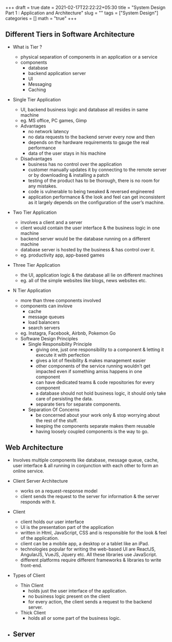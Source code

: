 +++
draft = true
date = 2021-02-17T22:22:22+05:30
title = "System Design Part 1 : Application and Architecture"
slug = ""
tags = ["System Design"]
categories = []
math = "true"
+++

## Different Tiers in Software Architecture

- What is Tier ?
    - physical separation of components in an application or a service
    - components
        - database
        - backend application server
        - UI
        - Messaging
        - Caching

- Single Tier Application
    - UI, backend business logic and database all resides in same machine
    - eg. MS office, PC games, Gimp
    - Advantages
        - no network latency
        - no data requests to the backend server every now and then
        - depends on the hardware requirements to gauge the real performance
        - data of the user stays in his machine
    - Disadvantages
        - business has no control over the application
        - customer manually updates it by connecting to the remote server or by downloading & installing a patch
        - testing of the product has to be thorough, there is no room for any mistakes.
        - code is vulnerable to being tweaked & reversed engineered
        - application performance & the look and feel can get inconsistent as it largely depends on the configuration of the user’s machine.
    
- Two Tier Application
    - involves a client and a server
    - client would contain the user interface & the business logic in one machine
    - backend server would be the database running on a different machine
    - database server is hosted by the business & has control over it.
    - eg. productivity app, app-based games

- Three Tier Application
    - the UI, application logic & the database all lie on different machines
    - eg. all of the simple websites like blogs, news websites etc. 

- N Tier Application
    - more than three components involved
    - components can invlove
        - cache
        - message queues
        - load balancers
        - search servers
    - eg. Instagra, Facebook, Airbnb, Pokemon Go
    - Software Design Principles
        - Single Responsibility Principle
            - giving one, just one responsibility to a component & letting it execute it with perfection
            - gives a lot of flexibility & makes management easier
            - other components of the service running wouldn't get impacted even if something amiss happens in one component
            - can have dedicated teams & code repositories for every component
            - a database should not hold business logic, it should only take care of persisting the data.
            - separate tiers for separate components.
        - Separation Of Concerns
            - be concerned about your work only & stop worrying about the rest of the stuff.
            - keeping the components separate makes them reusable
            - having loosely coupled components is the way to go.

## Web Architecture

- Involves multiple components like database, message queue, cache, user interface & all running in conjunction with each other to form an online service.

- Client Server Architecture
    - works on a request-response model
    - client sends the request to the server for information & the server responds with it.
- Client
    - client holds our user interface
    - UI is the presentation part of the application
    - written in Html, JavaScript, CSS and is responsible for the look & feel of the application.
    - client can be a mobile app, a desktop or a tablet like an iPad.
    - technologies popular for writing the web-based UI are ReactJS, AngularJS, VueJS, Jquery etc. All these libraries use JavaScript.
    - different platforms require different frameworks & libraries to write front-end.
- Types of Client
    - Thin Client
        - holds just the user interface of the application.
        - no business logic present on the client
        - for every action, the client sends a request to the backend server.
    - Thick Client
        - holds all or some part of the business logic.
- Server
    - 




